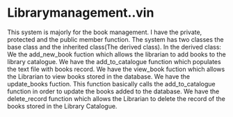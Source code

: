  # Librarymanagement..vin
This system is majorly for the book management.
I have the private, protected and the public member function.
The system has two classes the base class and the inherited class(The derived class).
In the derived class: 
We the add_new_book fuction which allows the librarian to add books to the library catalogue.
We have the add_to_catalogue function which populates the text file with books record.
We have the view_book fuction which allows the Librarian to view books stored in the database.
We have the update_books fuction. This function basically calls the add_to_catalogue function in order to update the books added to the database.
We have the delete_record function which allows the Librarian to delete the record of the books stored in the Library Catalogue.

